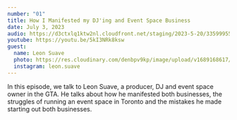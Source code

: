 ```yaml
---
number: "01"
title: How I Manifested my DJ'ing and Event Space Business
date: July 3, 2023 
audio: https://d3ctxlq1ktw2nl.cloudfront.net/staging/2023-5-20/335999558-44100-2-24700e23e6a4e.m4a
youtube: https://youtu.be/5kI3NRk8ksw
guest:
  name: Leon Suave
  photo: https://res.cloudinary.com/denbpv9kp/image/upload/v1689168617/leon_bfeuvr.jpg
  instagram: leon.suave
---
```


In this episode, we talk to Leon Suave, a producer, DJ and event space owner in the GTA. He talks about how he manifested both businesses, the struggles of running an event space in Toronto and the mistakes he made starting out both businesses.
 
